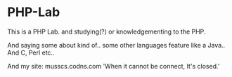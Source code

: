 # PHP-Lab
This is a PHP Lab. and studying(?) or knowledgementing to the PHP.

And saying some about kind of.. some other languages feature like a Java.. And C, Perl etc..
<?php
 echo "Let's do this! ^_^";
?>

And my site: musscs.codns.com 'When it cannot be connect, It's closed.'
